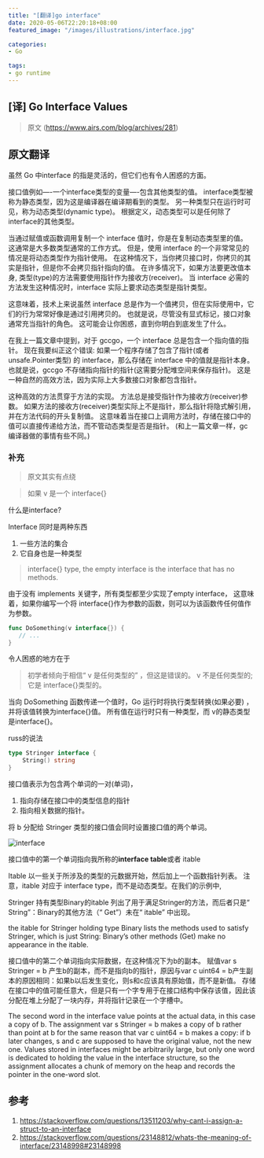 ```yaml
---
title: "[翻译]go interface"
date: 2020-05-06T22:20:18+08:00
featured_image: "/images/illustrations/interface.jpg"

categories:
- Go

tags:
- go runtime
---
```


## [译] Go Interface Values

> 原文 (https://www.airs.com/blog/archives/281)

## 原文翻译
虽然 Go 中interface 的指是灵活的，但它们也有令人困惑的方面。

接口值例如—-一个interface类型的变量—-包含其他类型的值。 interface类型被称为静态类型，因为这是编译器在编译期看到的类型。 另一种类型只在运行时可见，称为动态类型(dynamic type)。 根据定义，动态类型可以是任何除了interface的其他类型。

当通过赋值或函数调用复制一个 interface 值时，你是在复制动态类型里的值。 这通常是大多数类型通常的工作方式。 但是，使用 interface 的一个非常常见的情况是将动态类型作为指针使用。 在这种情况下，当你拷贝接口时，你拷贝的其实是指针，但是你不会拷贝指针指向的值。 在许多情况下，如果方法要更改值本身, 类型(type)的方法需要使用指针作为接收方(receiver)。 当 interface 必需的方法发生这种情况时，interface 实际上要求动态类型是指针类型。

这意味着，技术上来说虽然 interface 总是作为一个值拷贝，但在实际使用中，它们的行为常常好像是通过引用拷贝的。 也就是说，尽管没有显式标记，接口对象通常充当指针的角色。 这可能会让你困惑，直到你明白到底发生了什么。

在我上一篇文章中提到，对于 gccgo，一个 interface 总是包含一个指向值的指针。 现在我要纠正这个错误: 如果一个程序存储了包含了指针(或者unsafe.Pointer类型) 的 interface，那么存储在 interface 中的值就是指针本身。 也就是说，gccgo 不存储指向指针的指针(这需要分配堆空间来保存指针)。 这是一种自然的高效方法，因为实际上大多数接口对象都包含指针。

这种高效的方法贯穿于方法的实现。 方法总是接受指针作为接收方(receiver)参数。 如果方法的接收方(receiver)类型实际上不是指针，那么指针将隐式解引用，并在方法代码的开头复制值。 这意味着当在接口上调用方法时，存储在接口中的值可以直接传递给方法，而不管动态类型是否是指针。 (和上一篇文章一样，gc 编译器做的事情有些不同。)

### 补充
> 原文其实有点绕

> 如果 v 是一个 interface{}

什么是interface?

Interface 同时是两种东西

1. 一些方法的集合
2. 它自身也是一种类型

> interface{} type, the empty interface is the interface that has no methods.

由于没有 implements 关键字，所有类型都至少实现了empty interface， 这意味着，如果你编写一个将 interface{}作为参数的函数，则可以为该函数传任何值作为参数。
```go
func DoSomething(v interface{}) {
   // ...
}
```
令人困惑的地方在于

> 初学者倾向于相信“ v 是任何类型的” ，但这是错误的。
> v 不是任何类型的; 它是 interface{}类型的。

当向 DoSomething 函数传递一个值时，Go 运行时将执行类型转换(如果必要) ，并将该值转换为interface{}值。 所有值在运行时只有一种类型，而 v的静态类型是interface{}。

russ的说法
```go
type Stringer interface {
    String() string
}
```
接口值表示为包含两个单词的一对(单词)，

1. 指向存储在接口中的类型信息的指针
2. 指向相关数据的指针。

将 b 分配给 Stringer 类型的接口值会同时设置接口值的两个单词。

![interface](https://i.stack.imgur.com/H78Bz.png)

接口值中的第一个单词指向我所称的**interface table**或者 itable

Itable 以一些关于所涉及的类型的元数据开始，然后加上一个函数指针列表。 注意，itable 对应于 interface type，而不是动态类型。在我们的示例中,

Stringer 持有类型Binary的itable 列出了用于满足Stringer的方法，而后者只是“ String”：Binary的其他方法（“ Get”）未在“ itable” 中出现。

the itable for Stringer holding type Binary lists the methods used to satisfy Stringer, which is just String: Binary’s other methods (Get) make no appearance in the itable.

接口值中的第二个单词指向实际数据，在这种情况下为b的副本。
赋值var s Stringer = b 产生b的副本，而不是指向b的指针，原因与var c uint64 = b产生副本的原因相同：如果b以后发生变化，则s和c应该具有原始值，而不是新值。
存储在接口中的值可能任意大，但是只有一个字专用于在接口结构中保存该值，因此该分配在堆上分配了一块内存，并将指针记录在一个字槽中。

The second word in the interface value points at the actual data, in this case a copy of b.
The assignment var s Stringer = b makes a copy of b rather than point at b for the same reason that var c uint64 = b makes a copy: if b later changes, s and c are supposed to have the original value, not the new one.
Values stored in interfaces might be arbitrarily large, but only one word is dedicated to holding the value in the interface structure, so the assignment allocates a chunk of memory on the heap and records the pointer in the one-word slot.

## 参考
1. https://stackoverflow.com/questions/13511203/why-cant-i-assign-a-struct-to-an-interface
2. https://stackoverflow.com/questions/23148812/whats-the-meaning-of-interface/23148998#23148998
